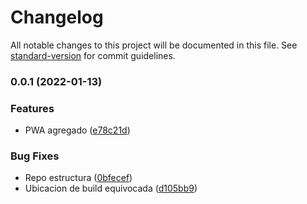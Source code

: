 # Changelog

All notable changes to this project will be documented in this file. See [standard-version](https://github.com/conventional-changelog/standard-version) for commit guidelines.

### 0.0.1 (2022-01-13)


### Features

* PWA agregado ([e78c21d](https://github.com/RafaelAngelRamirez/eforsatec/commit/e78c21dcca3eaf01e8c9be7aebbcfeee7d4f26eb))


### Bug Fixes

* Repo estructura ([0bfecef](https://github.com/RafaelAngelRamirez/eforsatec/commit/0bfecefd8d6fb98595fa9ec9ccee2e7a5fd987f4))
* Ubicacion de build equivocada ([d105bb9](https://github.com/RafaelAngelRamirez/eforsatec/commit/d105bb97912cffcac9e054ebadb100c3d2efcc5d))
